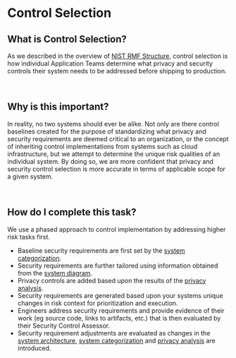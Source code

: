 # Control Selection

## What is Control Selection?
As we described in the overview of [NIST RMF Structure](https://department-of-veterans-affairs.github.io/lighthouse-cato-playbook/overview/#rmf-structure), control selection is how individual Application Teams determine what privacy and security controls their system needs to be addressed before shipping to production. 

<br/>

## Why is this important?
In reality, no two systems should ever be alike. Not only are there control baselines created for the purpose of standardizing what privacy and security requirements are deemed critical to an organization, or the concept of inheriting control implementations from systems such as cloud infrastructure, but we attempt to determine the unique risk qualities of an individual system. By doing so, we are more confident that privacy and security control selection is more accurate in terms of applicable scope for a given system.

<br/>

## How do I complete this task?
We use a phased approach to control implementation by addressing higher risk tasks first. 

- Baseline security requirements are first set by the [system categorization](categorization.md).
- Security requirements are further tailored using information obtained from the [system diagram](diagram.md).
- Privacy controls are added based upon the results of the [privacy analysis](privacy.md).
- Security requirements are generated based upon your systems unique changes in risk context for prioritization and execution.
- Engineers address security requirements and provide evidence of their work (eg source code, links to artifacts, etc.) that is then evaluated by their Security Control Assessor.
- Security requirement adjustments are evaluated as changes in the [system architecture](diagram.md), [system categorization](categorization.md) and [privacy analysis](privacy.md) are introduced.
